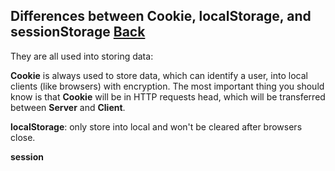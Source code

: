 ## Differences between Cookie, localStorage, and sessionStorage [Back](./qa.md)

They are all used into storing data:

**Cookie** is always used to store data, which can identify a user, into local clients (like browsers) with encryption. The most important thing you should know is that **Cookie** will be in HTTP requests head, which will be transferred between **Server** and **Client**.

**localStorage**: only store into local and won't be cleared after browsers close.

**session**